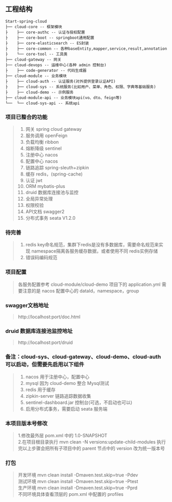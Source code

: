 
## 工程结构
```
Start-spring-cloud
├── cloud-core -- 框架模块
├    ├── core-authc -- 认证与授权配置
├    ├── core-boot -- springboot通用配置
├    ├── core-elasticsearch -- ES封装
├    ├── core-common -- 各种baseEntity,mapper,service,result,annotation
├    └── core-tool -- 工具类
├── cloud-gateway -- 网关
├── cloud-devops -- 运维中心(各种 admin 控制台)
├    ├── code-generator -- 代码生成器
├── cloud-module -- 业务模块
├    ├── cloud-auth -- 认证服务(对外提供登录认证API)
├    ├── cloud-sys -- 系统服务(比如用户、菜单、角色、权限、字典等基础服务)
├    ├── cloud-demo -- 示例服务
├── cloud-module-api -- 业务模块api(vo、dto、feign等)
└──  └── cloud-sys-api -- 系统api
```

### 项目已整合的功能
> 1. 网关       spring cloud gateway
> 2. 服务调用   openFeign
> 3. 负载均衡   ribbon
> 4. 熔断降级   sentinel
> 5. 注册中心   nacos
> 6. 配置中心   nacos
> 7. 链路追踪   spring-sleuth+zipkin
> 8. 缓存       redis，(spring-cache)
> 9. 认证       jwt
> 10. ORM        mybatis-plus
> 11. druid 数据库连接池与监控
> 12. 全局异常处理
> 13. 权限校验
> 14. API文档     swagger2
> 15. 分布式事务 seata V1.2.0

### 待完善
> 1. redis key命名规范，集群下redis是没有多数据库，需要命名规范来实现 namespace隔离各服务缓存数据，或者使用不同 redis实例存储
> 2. 错误码编码规范

### 项目配置
> 各服务配置参考 cloud-module/cloud-demo 项目下的 application.yml
> 需要注意的是 nacos 配置中心的 dataId，namespace，group 

### swagger文档地址  
> http://localhost:port/doc.html

### druid 数据库连接池监控地址
> http://localhost:port/druid

### 备注：cloud-sys、cloud-gateway、cloud-demo、cloud-auth 可以启动，但需要先启用以下组件
> 1. nacos 用于注册中心，配置中心
> 2. mysql 因为 cloud-demo 整合 Mysql测试
> 3. redis 用于缓存
> 4. zipkin-server 链路追踪数据收集
> 5. sentinel-dashboard.jar 控制台(可选，不启动也可以)
> 6. 启用分布式事务，需要启动 seata 服务端

### 本项目版本号修改
> 1.修改最外层 pom.xml 中的 <version>1.0-SNAPSHOT</version>  
> 2.在项目根目录执行 mvn clean -N versions:update-child-modules
> 执行完以上步骤会把所有子项目中的 parent 节点中的 version 改为统一版本号  

### 打包
> 开发环境 mvn clean install -Dmaven.test.skip=true -Pdev  
> 测试环境 mvn clean install -Dmaven.test.skip=true -Ptest  
> 生产环境 mvn clean install -Dmaven.test.skip=true -Pprd  
> 不同环境具体查看顶层的 pom.xml 中配置的 profiles




